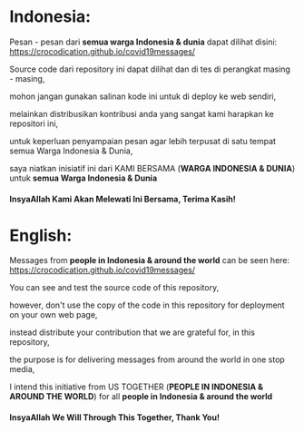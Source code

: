 # Indonesia:

Pesan - pesan dari **semua warga Indonesia & dunia** dapat dilihat disini: https://crocodication.github.io/covid19messages/

Source code dari repository ini dapat dilihat dan di tes di perangkat masing - masing,

mohon jangan gunakan salinan kode ini untuk di deploy ke web sendiri,

melainkan distribusikan kontribusi anda yang sangat kami harapkan ke repositori ini,

untuk keperluan penyampaian pesan agar lebih terpusat di satu tempat semua Warga Indonesia & Dunia,

saya niatkan inisiatif ini dari KAMI BERSAMA (**WARGA INDONESIA & DUNIA**) untuk **semua Warga Indonesia & Dunia**

#### InsyaAllah Kami Akan Melewati Ini Bersama, Terima Kasih!



# English:

Messages from **people in Indonesia & around the world** can be seen here: https://crocodication.github.io/covid19messages/

You can see and test the source code of this repository,

however, don't use the copy of the code in this repository for deployment on your own web page,

instead distribute your contribution that we are grateful for, in this repository,

the purpose is for delivering messages from around the world in one stop media,

I intend this initiative from US TOGETHER (**PEOPLE IN INDONESIA & AROUND THE WORLD**) for all **people in Indonesia & around the world**

#### InsyaAllah We Will Through This Together, Thank You!
